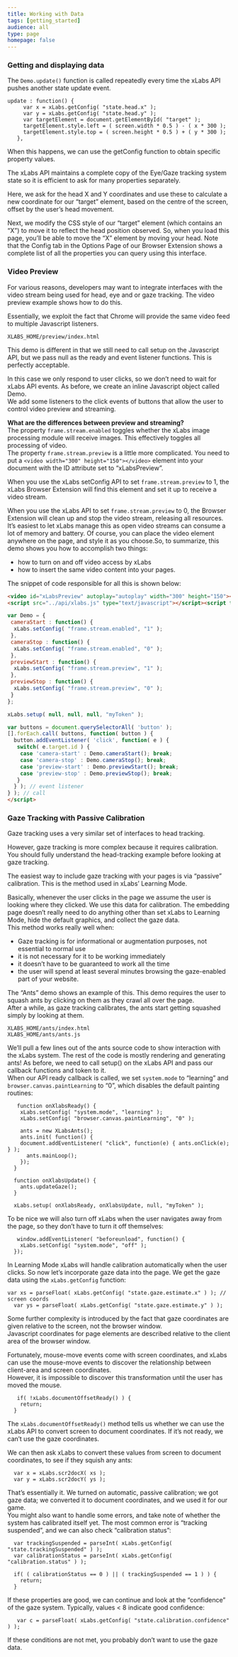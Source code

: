 ```yaml
---
title: Working with Data
tags: [getting_started]
audience: all
type: page
homepage: false
---
```


### Getting and displaying data

The `Demo.update()` function is called repeatedly every time the xLabs API pushes another state update event. 

~~~
update : function() {
     var x = xLabs.getConfig( "state.head.x" );
     var y = xLabs.getConfig( "state.head.y" );
     var targetElement = document.getElementById( "target" );
     targetElement.style.left = ( screen.width * 0.5 ) - ( x * 300 );
     targetElement.style.top = ( screen.height * 0.5 ) + ( y * 300 );
   },

~~~

When this happens, we can use the getConfig function to obtain specific property values.  

The xLabs API maintains a complete copy of the Eye/Gaze tracking system state so it is efficient to ask for many properties separately.  

Here, we ask for the head X and Y coordinates and use these to calculate a new coordinate for our “target” element, based on the centre of the screen, offset by the user’s head movement. 

Next, we modify the CSS style of our “target” element (which contains an “X”) to move it to reflect the head position observed. So, when you load this page, you’ll be able to move the “X” element by moving your head. Note that the Config tab in the Options Page of our Browser Extension shows a complete list of all the properties you can query using this interface.


### Video Preview

For various reasons, developers may want to integrate interfaces with the video stream being used for head, eye and or gaze tracking. The video preview example shows how to do this.  

Essentially, we exploit the fact that Chrome will provide the same video feed to multiple Javascript listeners. 

~~~
XLABS_HOME/preview/index.html
~~~
This demo is different in that we still need to call setup on the Javascript API, but we pass null as the ready and event listener functions. This is perfectly acceptable.  

In this case we only respond to user clicks, so we don’t need to wait for xLabs API events. As before, we create an inline Javascript object called Demo.  
We add some listeners to the click events of buttons that allow the user to control video preview and streaming.  

**What are the differences between preview and streaming?**  
The property `frame.stream.enabled` toggles whether the xLabs image processing module will receive images. This effectively toggles all processing of video.  
The property `frame.stream.preview` is a little more complicated. You need to put a `<video width="300" height="150"></video>`
element into your document with the ID attribute set to “xLabsPreview”.  

When you use the xLabs setConfig API to set `frame.stream.preview` to 1, the xLabs Browser Extension will find this element and set it up to receive a video stream.  

When you use the xLabs API to set `frame.stream.preview` to 0, the Browser Extension will clean up and stop the video stream, releasing all resources.  
It’s easiest to let xLabs manage this as open video streams can consume a lot of memory and battery. Of course, you can place the video element anywhere on the page, and style it as you choose.So, to summarize, this demo shows you how to accomplish two things:

* how to turn on and off video access by xLabs
* how to insert the same video content into your pages.

The snippet of code responsible for all this is shown below:

~~~html
<video id="xLabsPreview" autoplay="autoplay" width="300" height="150"></video>
<script src="../api/xlabs.js" type="text/javascript"></script><script type="text/javascript">

var Demo = {
 cameraStart : function() {
  xLabs.setConfig( "frame.stream.enabled", "1" );
 },
 cameraStop : function() {
  xLabs.setConfig( "frame.stream.enabled", "0" );
 },
 previewStart : function() {
  xLabs.setConfig( "frame.stream.preview", "1" );
 },
 previewStop : function() {
  xLabs.setConfig( "frame.stream.preview", "0" );
 }
};

xLabs.setup( null, null, null, "myToken" ); 

var buttons = document.querySelectorAll( 'button' );
[].forEach.call( buttons, function( button ) {
  button.addEventListener( 'click', function( e ) {
   switch( e.target.id ) {
    case 'camera-start' : Demo.cameraStart(); break;
    case 'camera-stop' : Demo.cameraStop(); break;
    case 'preview-start' : Demo.previewStart(); break;
    case 'preview-stop' : Demo.previewStop(); break;
   }
  } ); // event listener
} ); // call
</script>
~~~
### Gaze Tracking with Passive Calibration
Gaze tracking uses a very similar set of interfaces to head tracking.  

However, gaze tracking is more complex because it requires calibration. You should fully understand the head-tracking example before looking at gaze tracking.  

The easiest way to include gaze tracking with your pages is via “passive” calibration. This is the method used in xLabs’ Learning Mode.  

Basically, whenever the user clicks in the page we assume the user is looking where they clicked. We use this data for calibration. The embedding page doesn’t really need to do anything other than set xLabs to Learning Mode, hide the default graphics, and collect the gaze data.  
This method works really well when:

* Gaze tracking is for informational or augmentation purposes, not essential to normal use
* it is not necessary for it to be working immediately
* it doesn’t have to be guaranteed to work all the time
* the user will spend at least several minutes browsing the gaze-enabled part of your website.

The “Ants” demo shows an example of this. This demo requires the user to squash ants by clicking on them as they crawl all over the page.  
After a while, as gaze tracking calibrates, the ants start getting squashed simply by looking at them.  

~~~
XLABS_HOME/ants/index.html 
XLABS_HOME/ants/ants.js
~~~ 

We’ll pull a few lines out of the ants source code to show interaction with the xLabs system. The rest of the code is mostly rendering and generating ants! As before, we need to call setup() on the xLabs API and pass our callback functions and token to it.  
When our API ready callback is called, we set `system.mode` to “learning” and `browser.canvas.paintLearning` to “0”, which disables the default painting routines:

~~~
   function onXlabsReady() {
    xLabs.setConfig( "system.mode", "learning" );
    xLabs.setConfig( "browser.canvas.paintLearning", "0" );

    ants = new XLabsAnts();
    ants.init( function() {
    document.addEventListener( "click", function(e) { ants.onClick(e); } );
      ants.mainLoop();
    });
  }

  function onXlabsUpdate() {
    ants.updateGaze();
  }

  xLabs.setup( onXlabsReady, onXlabsUpdate, null, "myToken" );
~~~  
  
To be nice we will also turn off xLabs when the user navigates away from the page, so they don’t have to turn it off themselves:

~~~
   window.addEventListener( "beforeunload", function() {
    xLabs.setConfig( "system.mode", "off" );
  });
~~~  

In Learning Mode xLabs will handle calibration automatically when the user clicks. So now let’s incorporate gaze data into the page. We get the gaze data using the `xLabs.getConfig` function:

~~~
var xs = parseFloat( xLabs.getConfig( "state.gaze.estimate.x" ) ); // screen coords
  var ys = parseFloat( xLabs.getConfig( "state.gaze.estimate.y" ) );
~~~  
Some further complexity is introduced by the fact that gaze coordinates are given relative to the screen, not the browser window.   
Javascript coordinates for page elements are described relative to the client area of the browser window. 

Fortunately, mouse-move events come with screen coordinates, and xLabs can use the mouse-move events to discover the relationship between client-area and screen coordinates.  
However, it is impossible to discover this transformation until the user has moved the mouse.

~~~
   if( !xLabs.documentOffsetReady() ) {
    return;
  }
~~~  
The `xLabs.documentOffsetReady()` method tells us whether we can use the xLabs API to convert screen to document coordinates. If it’s not ready, we can’t use the gaze coordinates.  

We can then ask xLabs to convert these values from screen to document coordinates, to see if they squish any ants:

~~~
  var x = xLabs.scr2docX( xs );
  var y = xLabs.scr2docY( ys );
~~~  

That’s essentially it. We turned on automatic, passive calibration; we got gaze data; we converted it to document coordinates, and we used it for our game.  
You might also want to handle some errors, and take note of whether the system has calibrated itself yet. The most common error is “tracking suspended”, and we can also check “calibration status”:

~~~
  var trackingSuspended = parseInt( xLabs.getConfig( "state.trackingSuspended" ) );
  var calibrationStatus = parseInt( xLabs.getConfig( "calibration.status" ) );

  if( ( calibrationStatus == 0 ) || ( trackingSuspended == 1 ) ) {
    return;
  }
~~~  
If these properties are good, we can continue and look at the “confidence” of the gaze system. Typically, values < 8 indicate good confidence:

~~~
   var c = parseFloat( xLabs.getConfig( "state.calibration.confidence" ) );
~~~   
If these conditions are not met, you probably don’t want to use the gaze data.

